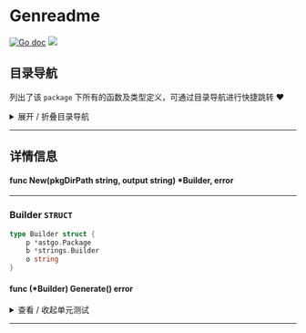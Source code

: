 # Genreadme

[![Go doc](https://img.shields.io/badge/go.dev-reference-brightgreen?logo=go&logoColor=white&style=flat)](https://pkg.go.dev/github.com/kercylan98/minotaur/genreadme)
![](https://img.shields.io/badge/Email-kercylan@gmail.com-green.svg?style=flat)




## 目录导航
列出了该 `package` 下所有的函数及类型定义，可通过目录导航进行快捷跳转 ❤️
<details>
<summary>展开 / 折叠目录导航</summary>


> 包级函数定义

|函数名称|描述
|:--|:--
|[New](#New)|暂无描述...


> 类型定义

|类型|名称|描述
|:--|:--|:--
|`STRUCT`|[Builder](#builder)|暂无描述...

</details>


***
## 详情信息
#### func New(pkgDirPath string, output string)  *Builder,  error
<span id="New"></span>

***
### Builder `STRUCT`

```go
type Builder struct {
	p *astgo.Package
	b *strings.Builder
	o string
}
```
#### func (*Builder) Generate()  error
<details>
<summary>查看 / 收起单元测试</summary>


```go

func TestBuilder_Generate(t *testing.T) {
	filepath.Walk("/Users/kercylan/Coding.localized/Go/minotaur", func(path string, info fs.FileInfo, err error) error {
		if !info.IsDir() {
			return nil
		}
		if strings.Contains(strings.TrimPrefix(path, "/Users/kercylan/Coding.localized/Go/minotaur"), ".") {
			return nil
		}
		b, err := New(path, filepath.Join(path, "README.md"))
		if err != nil {
			return nil
		}
		if err = b.Generate(); err != nil {
			panic(err)
		}
		return nil
	})
}

```


</details>


***
